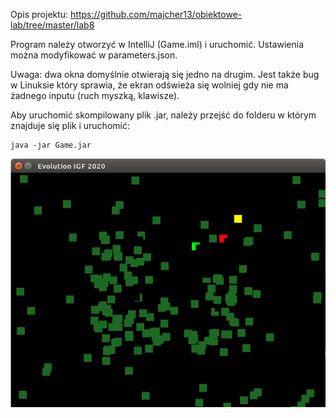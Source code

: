 
Opis projektu: https://github.com/majcher13/obiektowe-lab/tree/master/lab8


Program należy otworzyć w IntelliJ (Game.iml) i uruchomić.
Ustawienia można modyfikować w parameters.json.

Uwaga: dwa okna domyślnie otwierają się jedno na drugim. Jest także bug w Linuksie który sprawia, że ekran odświeża się wolniej gdy nie ma żadnego inputu (ruch myszką, klawisze).

Aby uruchomić skompilowany plik .jar, należy przejść do folderu w którym znajduje się plik i uruchomić:

```
java -jar Game.jar
```


<img src="evolution.png">
